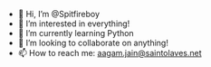- 👋 Hi, I’m @Spitfireboy
- 👀 I’m interested in everything!
- 🌱 I’m currently learning Python
- 💞️ I’m looking to collaborate on anything!
- 📫 How to reach me: aagam.jain@saintolaves.net

<!---
Spitfireboy/Spitfireboy is a ✨ special ✨ repository because its `README.md` (this file) appears on your GitHub profile.
You can click the Preview link to take a look at your changes.
--->
